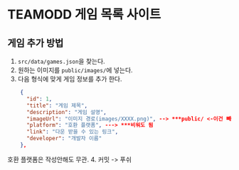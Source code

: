 # TEAMODD 게임 목록 사이트

## 게임 추가 방법

1. `src/data/games.json`을 찾는다.
2. 원하는 이미지를 `public/images/`에 넣는다.
3. 다음 형식에 맞게 게임 정보를 추가 한다.

```json
    {
      "id": 1,
      "title": "게임 제목",
      "description": "게임 설명",
      "imageUrl": "이미지 경로(images/XXXX.png)", --> ***public/ <-이건 빼야함!
      "platform": "호환 플랫폼", ---> ***비워도 됨
      "link": "다운 받을 수 있는 링크",
      "developer": "개발자 이름"
    },
```
호환 플랫폼은 작성안해도 무관.
4. 커밋 -> 푸쉬

